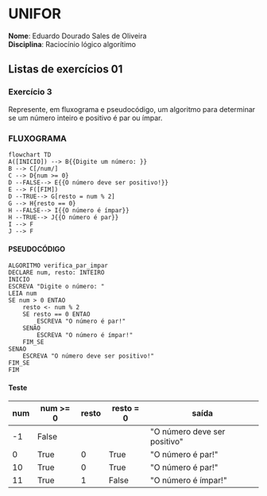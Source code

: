 # UNIFOR
**Nome**: Eduardo Dourado Sales de Oliveira <br>
**Disciplina**: Raciocínio lógico algorítimo

## Listas de exercícios 01

### Exercício 3
Represente, em fluxograma e pseudocódigo, um algoritmo para determinar se um número inteiro e positivo é par ou ímpar.

### FLUXOGRAMA

```mermaid
flowchart TD
A([INICIO]) --> B{{Digite um número: }}
B --> C[/num/]
C --> D{num >= 0}
D --FALSE--> E{{O número deve ser positivo!}}
E --> F([FIM])
D --TRUE--> G[resto = num % 2]
G --> H{resto == 0}
H --FALSE--> I{{O número é ímpar}}
H --TRUE--> J{{O número é par}}
I --> F
J --> F
```
#### PSEUDOCÓDIGO
```
ALGORITMO verifica_par_impar
DECLARE num, resto: INTEIRO
INICIO
ESCREVA "Digite o número: "
LEIA num
SE num > 0 ENTAO 
	resto <- num % 2
	SE resto == 0 ENTAO
		ESCREVA "O número é par!"
	SENÃO
		ESCREVA "O número é ímpar!"
	FIM_SE
SENAO
	ESCREVA "O número deve ser positivo!"
FIM_SE
FIM
```

#### Teste
| num | num >= 0 | resto | resto = 0 | saída |
| -- | -- | -- | -- | --|
|  -1  |  False  |    |    |  "O número deve ser positivo"  |
|  0  |  True  |  0  |  True  |  "O número é par!"  |
|  10  | True  |  0  | True  |  "O número é par!"  |
|  11  | True  | 1  |  False  |  "O número é ímpar!"  |

